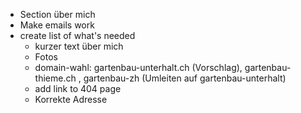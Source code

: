 - Section über mich
- Make emails work
- create list of what's needed
  - kurzer text über mich
  - Fotos
  - domain-wahl: gartenbau-unterhalt.ch (Vorschlag), gartenbau-thieme.ch , gartenbau-zh (Umleiten auf gartenbau-unterhalt)
  - add link to 404 page
  - Korrekte Adresse
